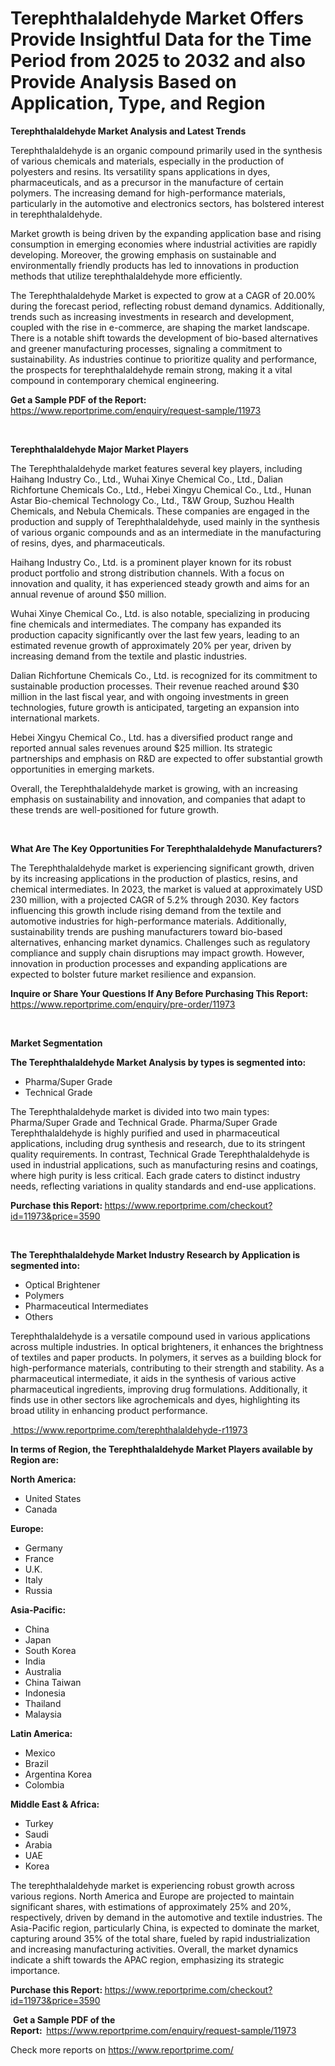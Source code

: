 <p><h1>Terephthalaldehyde Market Offers Provide Insightful Data for the Time Period from 2025 to 2032 and also Provide Analysis Based on Application, Type, and Region</h1></p><p><strong>Terephthalaldehyde Market Analysis and Latest Trends</strong></p>
<p><p>Terephthalaldehyde is an organic compound primarily used in the synthesis of various chemicals and materials, especially in the production of polyesters and resins. Its versatility spans applications in dyes, pharmaceuticals, and as a precursor in the manufacture of certain polymers. The increasing demand for high-performance materials, particularly in the automotive and electronics sectors, has bolstered interest in terephthalaldehyde.</p><p>Market growth is being driven by the expanding application base and rising consumption in emerging economies where industrial activities are rapidly developing. Moreover, the growing emphasis on sustainable and environmentally friendly products has led to innovations in production methods that utilize terephthalaldehyde more efficiently.</p><p>The Terephthalaldehyde Market is expected to grow at a CAGR of 20.00% during the forecast period, reflecting robust demand dynamics. Additionally, trends such as increasing investments in research and development, coupled with the rise in e-commerce, are shaping the market landscape. There is a notable shift towards the development of bio-based alternatives and greener manufacturing processes, signaling a commitment to sustainability. As industries continue to prioritize quality and performance, the prospects for terephthalaldehyde remain strong, making it a vital compound in contemporary chemical engineering.</p></p>
<p><strong>Get a Sample PDF of the Report:&nbsp;</strong> <a href="https://www.reportprime.com/enquiry/request-sample/11973?utm_campaign=2564&utm_medium=2&utm_source=Github&utm_content=ia&utm_term=17032025&utm_id=terephthalaldehyde">https://www.reportprime.com/enquiry/request-sample/11973</a></p>
<p>&nbsp;</p>
<p><strong>Terephthalaldehyde Major Market Players</strong></p>
<p><p>The Terephthalaldehyde market features several key players, including Haihang Industry Co., Ltd., Wuhai Xinye Chemical Co., Ltd., Dalian Richfortune Chemicals Co., Ltd., Hebei Xingyu Chemical Co., Ltd., Hunan Astar Bio-chemical Technology Co., Ltd., T&W Group, Suzhou Health Chemicals, and Nebula Chemicals. These companies are engaged in the production and supply of Terephthalaldehyde, used mainly in the synthesis of various organic compounds and as an intermediate in the manufacturing of resins, dyes, and pharmaceuticals.</p><p>Haihang Industry Co., Ltd. is a prominent player known for its robust product portfolio and strong distribution channels. With a focus on innovation and quality, it has experienced steady growth and aims for an annual revenue of around $50 million.</p><p>Wuhai Xinye Chemical Co., Ltd. is also notable, specializing in producing fine chemicals and intermediates. The company has expanded its production capacity significantly over the last few years, leading to an estimated revenue growth of approximately 20% per year, driven by increasing demand from the textile and plastic industries.</p><p>Dalian Richfortune Chemicals Co., Ltd. is recognized for its commitment to sustainable production processes. Their revenue reached around $30 million in the last fiscal year, and with ongoing investments in green technologies, future growth is anticipated, targeting an expansion into international markets.</p><p>Hebei Xingyu Chemical Co., Ltd. has a diversified product range and reported annual sales revenues around $25 million. Its strategic partnerships and emphasis on R&D are expected to offer substantial growth opportunities in emerging markets.</p><p>Overall, the Terephthalaldehyde market is growing, with an increasing emphasis on sustainability and innovation, and companies that adapt to these trends are well-positioned for future growth.</p></p>
<p>&nbsp;</p>
<p><strong>What Are The Key Opportunities For Terephthalaldehyde Manufacturers?</strong></p>
<p><p>The Terephthalaldehyde market is experiencing significant growth, driven by its increasing applications in the production of plastics, resins, and chemical intermediates. In 2023, the market is valued at approximately USD 230 million, with a projected CAGR of 5.2% through 2030. Key factors influencing this growth include rising demand from the textile and automotive industries for high-performance materials. Additionally, sustainability trends are pushing manufacturers toward bio-based alternatives, enhancing market dynamics. Challenges such as regulatory compliance and supply chain disruptions may impact growth. However, innovation in production processes and expanding applications are expected to bolster future market resilience and expansion.</p></p>
<p><strong>Inquire or Share Your Questions If Any Before Purchasing This Report:</strong> <a href="https://www.reportprime.com/enquiry/pre-order/11973?utm_campaign=2564&utm_medium=2&utm_source=Github&utm_content=ia&utm_term=17032025&utm_id=terephthalaldehyde">https://www.reportprime.com/enquiry/pre-order/11973</a></p>
<p>&nbsp;</p>
<p><strong>Market Segmentation</strong></p>
<p><strong>The Terephthalaldehyde Market Analysis by types is segmented into:</strong></p>
<p><ul><li>Pharma/Super Grade</li><li>Technical Grade</li></ul></p>
<p><p>The Terephthalaldehyde market is divided into two main types: Pharma/Super Grade and Technical Grade. Pharma/Super Grade Terephthalaldehyde is highly purified and used in pharmaceutical applications, including drug synthesis and research, due to its stringent quality requirements. In contrast, Technical Grade Terephthalaldehyde is used in industrial applications, such as manufacturing resins and coatings, where high purity is less critical. Each grade caters to distinct industry needs, reflecting variations in quality standards and end-use applications.</p></p>
<p><strong>Purchase this Report:&nbsp;</strong><a href="https://www.reportprime.com/checkout?id=11973&price=3590&utm_campaign=2564&utm_medium=2&utm_source=Github&utm_content=ia&utm_term=17032025&utm_id=terephthalaldehyde">https://www.reportprime.com/checkout?id=11973&price=3590</a></p>
<p>&nbsp;</p>
<p><strong>The Terephthalaldehyde Market Industry Research by Application is segmented into:</strong></p>
<p><ul><li>Optical Brightener</li><li>Polymers</li><li>Pharmaceutical Intermediates</li><li>Others</li></ul></p>
<p><p>Terephthalaldehyde is a versatile compound used in various applications across multiple industries. In optical brighteners, it enhances the brightness of textiles and paper products. In polymers, it serves as a building block for high-performance materials, contributing to their strength and stability. As a pharmaceutical intermediate, it aids in the synthesis of various active pharmaceutical ingredients, improving drug formulations. Additionally, it finds use in other sectors like agrochemicals and dyes, highlighting its broad utility in enhancing product performance.</p></p>
<p><a href="https://www.reportprime.com/terephthalaldehyde-r11973?utm_campaign=2564&utm_medium=2&utm_source=Github&utm_content=ia&utm_term=17032025&utm_id=terephthalaldehyde">&nbsp;https://www.reportprime.com/terephthalaldehyde-r11973</a></p>
<p><strong>In terms of Region, the Terephthalaldehyde Market Players available by Region are:</strong></p>
<p>
    <p> <strong> North America: </strong>
        <ul>
            <li>United States</li>
            <li>Canada</li>
        </ul>
        </p> 
    <p> <strong> Europe: </strong>
        <ul>
            <li>Germany</li>
            <li>France</li>
            <li>U.K.</li>
            <li>Italy</li>
            <li>Russia</li>
        </ul>
        </p> 
    <p> <strong> Asia-Pacific: </strong>
        <ul>
            <li>China</li>
            <li>Japan</li>
            <li>South Korea</li>
            <li>India</li>
            <li>Australia</li>
            <li>China Taiwan</li>
            <li>Indonesia</li>
            <li>Thailand</li>
            <li>Malaysia</li>
        </ul>
        </p> 
    <p> <strong> Latin America: </strong>
        <ul>
            <li>Mexico</li>
            <li>Brazil</li>
            <li>Argentina Korea</li>
            <li>Colombia</li>
        </ul>
        </p> 
    <p> <strong> Middle East & Africa: </strong>
        <ul>
            <li>Turkey</li>
            <li>Saudi</li>
            <li>Arabia</li>
            <li>UAE</li>
            <li>Korea</li>
        </ul>
    </p>
    </p>
<p><p>The terephthalaldehyde market is experiencing robust growth across various regions. North America and Europe are projected to maintain significant shares, with estimations of approximately 25% and 20%, respectively, driven by demand in the automotive and textile industries. The Asia-Pacific region, particularly China, is expected to dominate the market, capturing around 35% of the total share, fueled by rapid industrialization and increasing manufacturing activities. Overall, the market dynamics indicate a shift towards the APAC region, emphasizing its strategic importance.</p></p>
<p><strong>Purchase this Report: </strong><a href="https://www.reportprime.com/checkout?id=11973&price=3590&utm_campaign=2564&utm_medium=2&utm_source=Github&utm_content=ia&utm_term=17032025&utm_id=terephthalaldehyde">https://www.reportprime.com/checkout?id=11973&price=3590</a></p>
<p>&nbsp;<strong>Get a Sample PDF of the Report:&nbsp;&nbsp;</strong><a href="https://www.reportprime.com/enquiry/request-sample/11973?utm_campaign=2564&utm_medium=2&utm_source=Github&utm_content=ia&utm_term=17032025&utm_id=terephthalaldehyde">https://www.reportprime.com/enquiry/request-sample/11973</a></p>
<p><strong></strong></p>
<p>Check more reports on <a href="https://www.reportprime.com/?utm_campaign=2564&utm_medium=2&utm_source=Github&utm_content=ia&utm_term=17032025&utm_id=terephthalaldehyde">https://www.reportprime.com/</a></p>